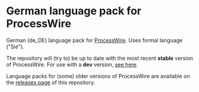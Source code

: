 # German language pack for ProcessWire

German (de_DE) language pack for [ProcessWire](http://processwire.com). Uses formal language ("Sie").

The repository will (try to) be up to date with the most recent **stable** version of ProcessWire. For use with a **dev** version, [see here](https://github.com/Manfred62/pw-lang-de-devns).

Language packs for (some) older versions of ProcessWire are available on the [releases page](https://github.com/yellowled/pw-lang-de/releases) of this repository.
